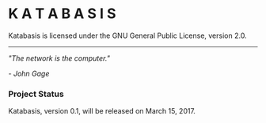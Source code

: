 # K A T A B A S I S

Katabasis is licensed under the GNU General Public License, version 2.0.

---

*"The network is the computer."*

*- John Gage*

### Project Status

Katabasis, version 0.1, will be released on March 15, 2017.

